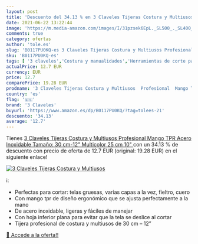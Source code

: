 ```yaml
---
layout: post
title: 'Descuento del 34.13 % en 3 Claveles Tijeras Costura y Multiusos  '
date: 2021-06-22 13:22:44
image: 'https://m.media-amazon.com/images/I/31pzsek6EpL._SL500_._SL400_.jpg'
comments: true
category: ofertas
author: 'tole.es'
slug: 'B0117PU0KQ-es 3 Claveles Tijeras Costura y Multiusos Profesional Mango...'
sku: 'B0117PU0KQ-es'
tags: [ '3 claveles','Costura y manualidades','Herramientas de corte para manualidades','Hogar y cocina','Materiales para manualidades','Tijeras para manualidades','tijeras', ]
actualPrice: 12.7 EUR
currency: EUR
price: 12.7
comparePrice: 19.28 EUR
prodname: '3 Claveles Tijeras Costura y Multiusos  Profesional  Mango TPR  Acero Inoxidable  Tamaño: 30 cm-12"  Multicolor  25 cm  10" '
country: 'es'
flag: '🇪🇸'
brand: '3 Claveles'
buyurl: 'https://www.amazon.es/dp/B0117PU0KQ/?tag=tolees-21'
descuento: '34.13'
average: '12.7'
---
```


Tienes [3 Claveles Tijeras Costura y Multiusos  Profesional  Mango TPR  Acero Inoxidable  Tamaño: 30 cm-12"  Multicolor  25 cm  10" ](https://www.amazon.es/dp/B0117PU0KQ/?tag=tolees-21) con un 34.13 % de descuento con precio de oferta de 12.7 EUR (original: 19.28 EUR) en el siguiente enlace!

[![3 Claveles Tijeras Costura y Multiusos  ](https://m.media-amazon.com/images/I/31pzsek6EpL._SL500_._SL400_.jpg)](https://www.amazon.es/dp/B0117PU0KQ/?tag=tolees-21)

ℹ️:

- Perfectas para cortar: telas gruesas, varias capas a la vez, fieltro, cuero
- Con mango tpr de diseño ergonómico que se ajusta perfectamente a la mano
- De acero inoxidable, ligeras y fáciles de manejar
- Con hoja inferior plana para evitar que la tela se deslice al cortar
- Tijera profesional de costura y multiusos de 30 cm – 12”

[🛒 Accede a la oferta!!](https://www.amazon.es/dp/B0117PU0KQ/?tag=tolees-21)
